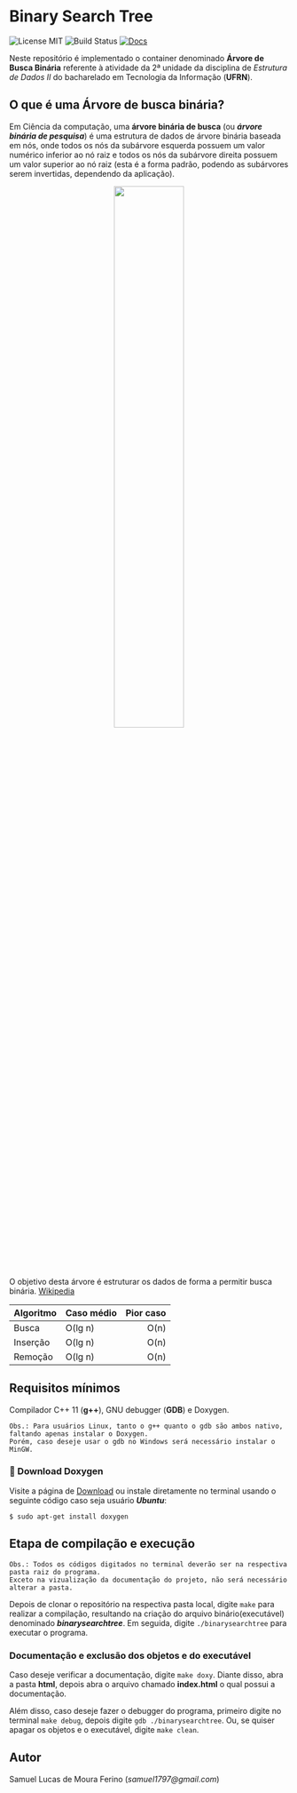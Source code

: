# Binary Search Tree
	  
![License MIT](https://img.shields.io/npm/l/express.svg)
![Build Status](https://img.shields.io/teamcity/http/teamcity.jetbrains.com/s/bt345.svg)
[![Docs](https://img.shields.io/readthedocs/pip.svg)](http://cesiumjs.org/tutorials.html)
	  

Neste repositório é implementado o container denominado __Árvore de Busca Binária__ referente à atividade da 2ª unidade da disciplina de
_Estrutura de Dados II_ do bacharelado em Tecnologia da Informação (__UFRN__). 


## O que é uma Árvore de busca binária?

Em Ciência da computação, uma **árvore binária de busca** (ou ***árvore binária de pesquisa***) é uma estrutura de dados de árvore binária baseada em nós, onde todos os nós da subárvore esquerda possuem um valor numérico inferior ao nó raiz e todos os nós da subárvore direita possuem um valor superior ao nó raiz (esta é a forma padrão, podendo as subárvores serem invertidas, dependendo da aplicação).


<p align="center">
<img src="https://upload.wikimedia.org/wikipedia/commons/thumb/d/da/Binary_search_tree.svg/200px-Binary_search_tree.svg.png" width="50%"  />
</p>

O objetivo desta árvore é estruturar os dados de forma a permitir busca binária. [Wikipedia]  


| Algoritmo 	| 	Caso médio	|	Pior caso 	|
| :--			|	---			|			--:	|
| Busca			|	O(lg n)		|	 O(n)		|
| Inserção		|	O(lg n)		|	 O(n)		|
| Remoção		|	O(lg n)		|	 O(n)		|


[Wikipedia]: https://pt.wikipedia.org/wiki/%C3%81rvore_bin%C3%A1ria_de_busca

## Requisitos mínimos

Compilador C++ 11 (**g++**), GNU debugger (**GDB**) e Doxygen.
	
	Obs.: Para usuários Linux, tanto o g++ quanto o gdb são ambos nativo, faltando apenas instalar o Doxygen.  
	Porém, caso deseje usar o gdb no Windows será necessário instalar o MinGW. 

### :rocket: Download Doxygen ###  
  
  
Visite a página de [Download] ou instale diretamente no terminal usando o seguinte código caso seja usuário ***Ubuntu***:  

```$ sudo apt-get install doxygen``` 	

[Download]:http://www.stack.nl/~dimitri/doxygen/download.html

## Etapa de compilação e execução

	Obs.: Todos os códigos digitados no terminal deverão ser na respectiva pasta raiz do programa.  
	Exceto na vizualização da documentação do projeto, não será necessário alterar a pasta.

Depois de clonar o repositório na respectiva pasta local, digite ```make``` para 
realizar a compilação, resultando na criação do arquivo binário(executável) 
denominado ***binarysearchtree***. Em seguida, digite ```./binarysearchtree``` para executar o programa.

###  Documentação e exclusão dos objetos e do executável

Caso deseje verificar a documentação, digite ```make doxy```. Diante disso, abra a pasta **html**, depois abra o arquivo chamado **index.html** o qual possui a documentação.  

Além disso, caso deseje fazer o debugger do programa, primeiro digite no terminal ```make debug```, depois digite ```gdb ./binarysearchtree```.  Ou, se quiser apagar os objetos e o executável, digite ```make clean```.

## Autor

Samuel Lucas de Moura Ferino (_samuel1797@gmail.com_)


